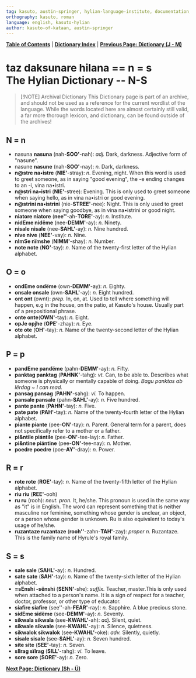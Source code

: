 ```yaml
---
tag: kasuto, austin-springer, hylian-language-institute, documentation, archive, dictionary
orthography: kasuto, roman
language: english, kasuto-hylian
author: kasuto-of-kataan, austin-springer
---
```

**[Table of Contents](archival/kasuto_hli/00-toc)** | **[Dictionary Index](archival/kasuto_hli/10.0-daksunare)** | **[Previous Page: Dictionary (J - M)](archival/kasuto_hli/10.3-daksunare-j-m)**

# <span class="hylian_kas">taz daksunare hilana == n = s</span><br>The Hylian Dictionary -- N-S


> [!NOTE] Archival Dictionary
> This Dictionary page is part of an archive, and should not be used as a reference for the current wordlist of the language. While the words located here are almost certainly still valid, a far more thorough lexicon, and dictionary, can be found outside of the archives!

## N <span class="hylian_kas">= n</span>

+ <span class="hylian_kas">nasuna</span> **nasuna** (nah-**SOO'**-nah): _adj._ Dark, darkness.  Adjective form of  "nasune".
+ <span class="hylian_kas">nasune</span> **nasune** (nah-**SOO'**-nay): _n._ Dark, darkness.
+ **<span class="hylian_kas">n@stre</span> na•istre** (**NIE'**-stray): _n._ Evening, night. When this word is used to greet someone, as in saying "good evening", the -e ending changes to an -i, vina na•istri.
+ **<span class="hylian_kas">n@stri</span> na•istri** (**NIE'**-stree): Evening. This is only used to greet someone when saying hello, as in vina na•istri or good evening.
+ **<span class="hylian_kas">n@strini</span> na•istrini** (nie-**STREE'**-nee): Night. This is only used to greet someone when saying goodbye, as in vina na•istrini or good night.
+ **<span class="hylian_kas">niatore</span> niatore** (**nee''**-ah-**TORE'**-ay): _n._ Institute.
+ **<span class="hylian_kas">nidEme</span> nidëme** (nee-**DEMM'**-ay): _n._ Ninety.
+ **<span class="hylian_kas">nisale</span> nisale** (nee-**SAHL'**-ay): _n._ Nine hundred.
+ **<span class="hylian_kas">nive</span> nive** (**NEE'**-vay): _n._ Nine.
+ **<span class="hylian_kas">nImSe</span> nïmshe** (**NIMM'**-shay): _n._ Number.
+ **<span class="hylian_kas">note</span> note** (**NO'**-tay): _n._ Name of the twenty-first letter of the Hylian alphabet.

## O <span class="hylian_kas">= o</span>

+ **<span class="hylian_kas">ondEme</span> ondëme** (own-**DEMM'**-ay): _n._ Eighty.
+ **<span class="hylian_kas">onsale</span> onsale** (own-**SAHL'**-ay): _n._ Eight hundred.
+ **<span class="hylian_kas">ont</span> ont** (ownt): _prep._ In, on, at. Used to tell where something will happen, e.g in the house, on the patio, at Kasuto's house. Usually part of a prepositional phrase.
+ **<span class="hylian_kas">onte</span> onte**(**OWN'**-tay): _n._ Eight.
+ **<span class="hylian_kas">opJe</span> opjhe** (**OPE'**-zhay): _n._ Eye.
+ **<span class="hylian_kas">ote</span> ote** (**OH'**-tay): _n._ Name of the twenty-second letter of the Hylian alphabet.

## P <span class="hylian_kas">= p</span>

+ **<span class="hylian_kas">pandEme</span> pandëme** (pahn-**DEMM'**-ay): _n._ Fifty.
+ **<span class="hylian_kas">panktag</span> panktag** (**PAHNK'**-tahg): _vt._ Can, to be able to. Describes what someone is physically or mentally capable of doing. _Bagu panktas ab lërdag ~ I can read._
+ **<span class="hylian_kas">pansag</span> pansag** (**PAHN'**-sahg): _vi._ To happen.
+ **<span class="hylian_kas">pansale</span> pansale** (pahn-**SAHL'**-ay): _n._ Five hundred.
+ **<span class="hylian_kas">pante</span> pante** (**PAHN'**-tay): _n._ Five.
+ **<span class="hylian_kas">pate</span> pate** (**PAH'**-tay): _n._ Name of the twenty-fourth letter of the Hylian alphabet.
+ **<span class="hylian_kas">piante</span> piante** (pee-**ON'**-tay): _n._ Parent. General term for a parent, does not specifically refer to a mother or a father.
+ **<span class="hylian_kas">pi&amp;ntile</span> piántile** (pee-**ON'**-tee-lay): _n._ Father.
+ **<span class="hylian_kas">pi&amp;ntine</span> piántine** (pee-**ON'**-tee-nay): _n._ Mother.
+ **<span class="hylian_kas">poedre</span> poedre** (poe-**AY'**-dray): _n._ Power. 

## R <span class="hylian_kas">= r</span>

+ **<span class="hylian_kas">rote</span> rote** (**ROE'**-tay): _n._ Name of the twenty-fifth letter of the Hylian alphabet.
+ **<span class="hylian_kas">riu</span> riu** (**REE'**-ooh)
+ **<span class="hylian_kas">ru</span> ru** (rooh):  _neut. pron._ It, he/she. This pronoun is used in the same way as "it" is in English. The word can represent something that is neither masculine nor feminine, something whose gender is unclear, an object, or a person whose gender is unknown. Ru is also equivalent to today's usage of he/she.
+ **<span class="hylian_kas">ruzantaze</span> ruzantaze** (**rooh''**-zahn-**TAH'**-zay): _proper n._ Ruzantaze. This is the family name of Hyrule's royal family.


## S <span class="hylian_kas">= s</span>

+ **<span class="hylian_kas">sale</span> sale** (**SAHL'**-ay): _n._ Hundred.
+ **<span class="hylian_kas">sate</span> sate** (**SAH'**-tay): _n._ Name of the twenty-sixth letter of the Hylian alphabet.
+ **<span class="hylian_kas">=sEnshi</span> -sënshi** (**SENN'**-she):  _suffix._ Teacher, master.This is only used when attached to a person's name. It is a sign of respect for a teacher, doctor, professor, or other type of educator.
+ **<span class="hylian_kas">siafire</span> siafire** (see''-ah-**FEAR'**-ray): _n._ Sapphire. A blue precious stone.
+ **<span class="hylian_kas">sidEme</span> sidëme** (see-**DEMM'**-ay): _n._ Seventy.
+ **<span class="hylian_kas">sikwala</span> sikwala** (see-**KWAHL'**-ah): _adj._ Silent, quiet.
+ **<span class="hylian_kas">sikwale</span> sikwale** (see-**KWAHL'**-ay): _n._ Silence, quietness.
+ **<span class="hylian_kas">sikwalok</span> sikwalok** (see-**KWAHL'**-oke): _adv._ Silently, quietly.
+ **<span class="hylian_kas">sisale</span> sisale** (see-**SAHL'**-ay): _n._ Seven hundred.
+ **<span class="hylian_kas">site</span> site** (**SEE'**-tay): _n._ Seven.
+ **<span class="hylian_kas">sIlrag</span> sïlrag** (**SILL'**-rahg): _vi._ To leave.
+ **<span class="hylian_kas">sore</span> sore** (**SORE'**-ay): _n._ Zero.

**[Next Page: Dictionary (Sh - Ü)](archival/kasuto_hli/10.5-daksunare-sh-ü)**
